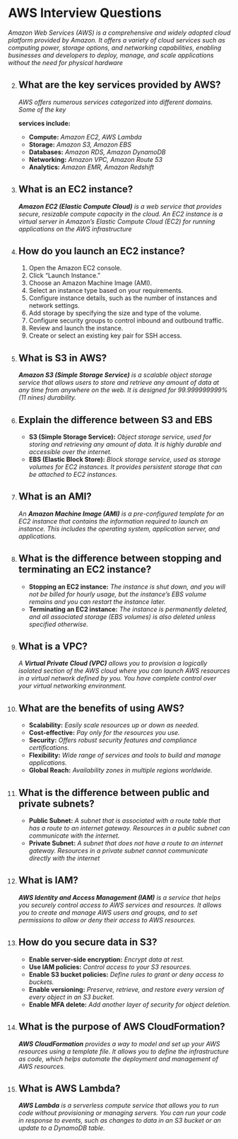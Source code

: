 # AWS Interview Questions

_Amazon Web Services (AWS) is a comprehensive and widely adopted cloud platform
provided by Amazon. It offers a variety of cloud services such as computing
power, storage options, and networking capabilities, enabling businesses and
developers to deploy, manage, and scale applications without the need for
physical hardware_

2.  ## **What are the key services provided by AWS?**

    _AWS offers numerous services categorized into different domains. Some of
    the key_

    **services include:**

    - **Compute:** _Amazon EC2, AWS Lambda_
    - **Storage:** _Amazon S3, Amazon EBS_
    - **Databases:** _Amazon RDS, Amazon DynamoDB_
    - **Networking:** _Amazon VPC, Amazon Route 53_
    - **Analytics:** _Amazon EMR, Amazon Redshift_

3.  ## **What is an EC2 instance?**

    _**Amazon EC2 (Elastic Compute Cloud)** is a web service that provides
    secure, resizable compute capacity in the cloud. An EC2 instance is a
    virtual server in Amazon’s Elastic Compute Cloud (EC2) for running
    applications on the AWS infrastructure_

4.  ## **How do you launch an EC2 instance?**

    1. Open the Amazon EC2 console.
    2. Click “Launch Instance.”
    3. Choose an Amazon Machine Image (AMI).
    4. Select an instance type based on your requirements.
    5. Configure instance details, such as the number of instances and network
       settings.
    6. Add storage by specifying the size and type of the volume.
    7. Configure security groups to control inbound and outbound traffic.
    8. Review and launch the instance.
    9. Create or select an existing key pair for SSH access.

5.  ## **What is S3 in AWS?**

    _**Amazon S3 (Simple Storage Service)** is a scalable object storage service
    that allows users to store and retrieve any amount of data at any time from
    anywhere on the web. It is designed for 99.999999999% (11 nines)
    durability._

6.  ## **Explain the difference between S3 and EBS**

    - **S3 (Simple Storage Service):** _Object storage service, used for storing
      and retrieving any amount of data. It is highly durable and accessible
      over the internet._
    - **EBS (Elastic Block Store):** _Block storage service, used as storage
      volumes for EC2 instances. It provides persistent storage that can be
      attached to EC2 instances._

7.  ## **What is an AMI?**

    _An **Amazon Machine Image (AMI)** is a pre-configured template for an EC2
    instance that contains the information required to launch an instance. This
    includes the operating system, application server, and applications._

8.  ## **What is the difference between stopping and terminating an EC2 instance?**

    - **Stopping an EC2 instance:** _The instance is shut down, and you will not
      be billed for hourly usage, but the instance’s EBS volume remains and you
      can restart the instance later._
    - **Terminating an EC2 instance:** _The instance is permanently deleted, and
      all associated storage (EBS volumes) is also deleted unless specified
      otherwise._

9.  ## **What is a VPC?**

    _A **Virtual Private Cloud (VPC)** allows you to provision a logically
    isolated section of the AWS cloud where you can launch AWS resources in a
    virtual network defined by you. You have complete control over your virtual
    networking environment._

10. ## **What are the benefits of using AWS?**

    - **Scalability:** _Easily scale resources up or down as needed._
    - **Cost-effective:** _Pay only for the resources you use._
    - **Security:** _Offers robust security features and compliance
      certifications._
    - **Flexibility:** _Wide range of services and tools to build and manage
      applications._
    - **Global Reach:** _Availability zones in multiple regions worldwide._

11. ## **What is the difference between public and private subnets?**

    - **Public Subnet:** _A subnet that is associated with a route table that
      has a route to an internet gateway. Resources in a public subnet can
      communicate with the internet._
    - **Private Subnet:** _A subnet that does not have a route to an internet
      gateway. Resources in a private subnet cannot communicate directly with
      the internet_

12. ## **What is IAM?**

    _**AWS Identity and Access Management (IAM)** is a service that helps you
    securely control access to AWS services and resources. It allows you to
    create and manage AWS users and groups, and to set permissions to allow or
    deny their access to AWS resources._

13. ## **How do you secure data in S3?**

    - **Enable server-side encryption:** _Encrypt data at rest._
    - **Use IAM policies:** _Control access to your S3 resources._
    - **Enable S3 bucket policies:** _Define rules to grant or deny access to
      buckets._
    - **Enable versioning:** _Preserve, retrieve, and restore every version of
      every object in an S3 bucket._
    - **Enable MFA delete:** _Add another layer of security for object
      deletion._

14. ## **What is the purpose of AWS CloudFormation?**

    _**AWS CloudFormation** provides a way to model and set up your AWS
    resources using a template file. It allows you to define the infrastructure
    as code, which helps automate the deployment and management of AWS
    resources._

15. ## **What is AWS Lambda?**
    _**AWS Lambda** is a serverless compute service that allows you to run code
    without provisioning or managing servers. You can run your code in response
    to events, such as changes to data in an S3 bucket or an update to a
    DynamoDB table._
